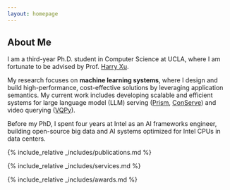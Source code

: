 ```yaml
---
layout: homepage
---
```


## About Me

I am a third-year Ph.D. student in Computer Science at UCLA, where I am fortunate to be advised by Prof. [Harry Xu](https://web.cs.ucla.edu/~harryxu/).

My research focuses on **machine learning systems**, where I design and build high-performance, cost-effective solutions by leveraging application semantics. My current work includes developing scalable and efficient systems for large language model (LLM) serving ([Prism](https://arxiv.org/abs/2505.04021), [ConServe](https://github.com/prism-ai/conserve)) and video querying ([VQPy](https://github.com/prism-ai/vqpy)).

Before my PhD, I spent four years at Intel as an AI frameworks engineer, building open-source big data and AI systems optimized for Intel CPUs in data centers.


<!-- ## News

- **[Feb. 2020]** Our paper about incremental learning is accepted to CVPR 2020.
- **[Feb. 2020]** We will host the ACM Multimedia Asia 2020 conference in Singapore!
- **[Sept. 2019]** Our paper about few-shot learning is accepted to NeurIPS 2019.
- **[Mar. 2019]** Our paper about few-shot learning is accepted to CVPR 2019. -->

{% include_relative _includes/publications.md %}

{% include_relative _includes/services.md %}

{% include_relative _includes/awards.md %}